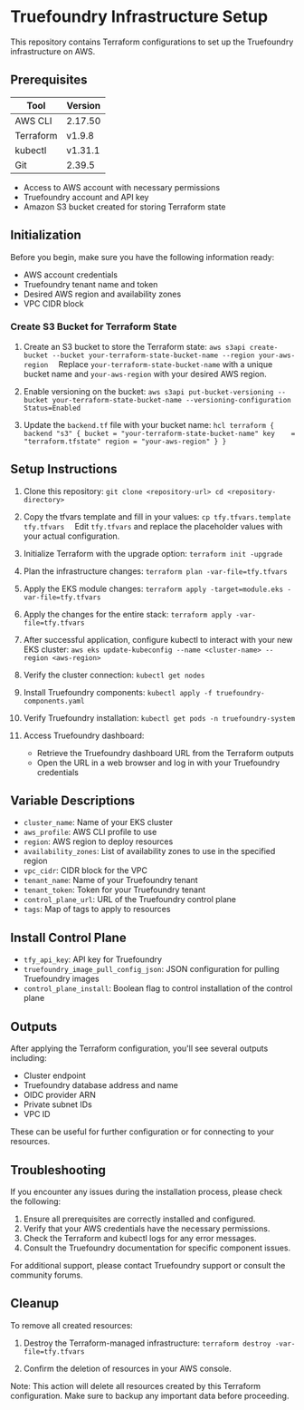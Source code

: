 # Truefoundry Infrastructure Setup

This repository contains Terraform configurations to set up the Truefoundry infrastructure on AWS.

## Prerequisites

| Tool      | Version  |
|-----------|----------|
| AWS CLI   | 2.17.50  |
| Terraform | v1.9.8   |
| kubectl   | v1.31.1  |
| Git       | 2.39.5   |

- Access to AWS account with necessary permissions
- Truefoundry account and API key
- Amazon S3 bucket created for storing Terraform state

## Initialization

Before you begin, make sure you have the following information ready:

- AWS account credentials
- Truefoundry tenant name and token
- Desired AWS region and availability zones
- VPC CIDR block

### Create S3 Bucket for Terraform State

1. Create an S3 bucket to store the Terraform state:   ```
   aws s3api create-bucket --bucket your-terraform-state-bucket-name --region your-aws-region   ```
   Replace `your-terraform-state-bucket-name` with a unique bucket name and `your-aws-region` with your desired AWS region.

2. Enable versioning on the bucket:   ```
   aws s3api put-bucket-versioning --bucket your-terraform-state-bucket-name --versioning-configuration Status=Enabled   ```

3. Update the `backend.tf` file with your bucket name:   ```hcl
   terraform {
     backend "s3" {
       bucket = "your-terraform-state-bucket-name"
       key    = "terraform.tfstate"
       region = "your-aws-region"
     }
   }```

## Setup Instructions

1. Clone this repository:   ```
   git clone <repository-url>
   cd <repository-directory>   ```

2. Copy the tfvars template and fill in your values:   ```
   cp tfy.tfvars.template tfy.tfvars   ```
   Edit `tfy.tfvars` and replace the placeholder values with your actual configuration.

3. Initialize Terraform with the upgrade option:   ```
   terraform init -upgrade   ```

4. Plan the infrastructure changes:   ```
   terraform plan -var-file=tfy.tfvars   ```

5. Apply the EKS module changes:   ```
   terraform apply -target=module.eks -var-file=tfy.tfvars   ```

6. Apply the changes for the entire stack:   ```
   terraform apply -var-file=tfy.tfvars   ```

7. After successful application, configure kubectl to interact with your new EKS cluster:   ```
   aws eks update-kubeconfig --name <cluster-name> --region <aws-region>   ```

8. Verify the cluster connection:   ```
   kubectl get nodes   ```

9. Install Truefoundry components:   ```
   kubectl apply -f truefoundry-components.yaml   ```

10. Verify Truefoundry installation:    ```
    kubectl get pods -n truefoundry-system    ```

11. Access Truefoundry dashboard:
    - Retrieve the Truefoundry dashboard URL from the Terraform outputs
    - Open the URL in a web browser and log in with your Truefoundry credentials

## Variable Descriptions

- `cluster_name`: Name of your EKS cluster
- `aws_profile`: AWS CLI profile to use
- `region`: AWS region to deploy resources
- `availability_zones`: List of availability zones to use in the specified region
- `vpc_cidr`: CIDR block for the VPC
- `tenant_name`: Name of your Truefoundry tenant
- `tenant_token`: Token for your Truefoundry tenant
- `control_plane_url`: URL of the Truefoundry control plane
- `tags`: Map of tags to apply to resources

## Install Control Plane

- `tfy_api_key`: API key for Truefoundry
- `truefoundry_image_pull_config_json`: JSON configuration for pulling Truefoundry images
- `control_plane_install`: Boolean flag to control installation of the control plane

## Outputs

After applying the Terraform configuration, you'll see several outputs including:

- Cluster endpoint
- Truefoundry database address and name
- OIDC provider ARN
- Private subnet IDs
- VPC ID

These can be useful for further configuration or for connecting to your resources.

## Troubleshooting

If you encounter any issues during the installation process, please check the following:

1. Ensure all prerequisites are correctly installed and configured.
2. Verify that your AWS credentials have the necessary permissions.
3. Check the Terraform and kubectl logs for any error messages.
4. Consult the Truefoundry documentation for specific component issues.

For additional support, please contact Truefoundry support or consult the community forums.

## Cleanup

To remove all created resources:

1. Destroy the Terraform-managed infrastructure:   ```
   terraform destroy -var-file=tfy.tfvars   ```

2. Confirm the deletion of resources in your AWS console.

Note: This action will delete all resources created by this Terraform configuration. Make sure to backup any important data before proceeding.
